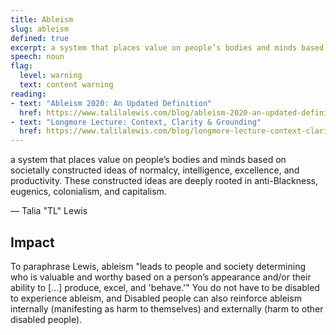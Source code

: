 ```yaml
---
title: Ableism
slug: ableism
defined: true
excerpt: a system that places value on people’s bodies and minds based on societally constructed ideas of normalcy, intelligence, excellence, and productivity. These constructed ideas are deeply rooted in anti-Blackness, eugenics, colonialism, and capitalism. — Talia "TL" Lewis
speech: noun
flag:
  level: warning
  text: content warning
reading:
- text: "Ableism 2020: An Updated Definition"
  href: https://www.talilalewis.com/blog/ableism-2020-an-updated-definition
- text: "Longmore Lecture: Context, Clarity & Grounding"
  href: https://www.talilalewis.com/blog/longmore-lecture-context-clarity-grounding
---
```


a system that places value on people’s bodies and minds based on societally constructed ideas of normalcy, intelligence, excellence, and productivity. These constructed ideas are deeply rooted in anti-Blackness, eugenics, colonialism, and capitalism.

— Talia "TL" Lewis

## Impact

To paraphrase Lewis, ableism "leads to people and society determining who is valuable and worthy based on a person’s appearance and/or their ability to [...] produce, excel, and 'behave.'" You do not have to be disabled to experience ableism, and Disabled people can also reinforce ableism internally (manifesting as harm to themselves) and externally (harm to other disabled people).
